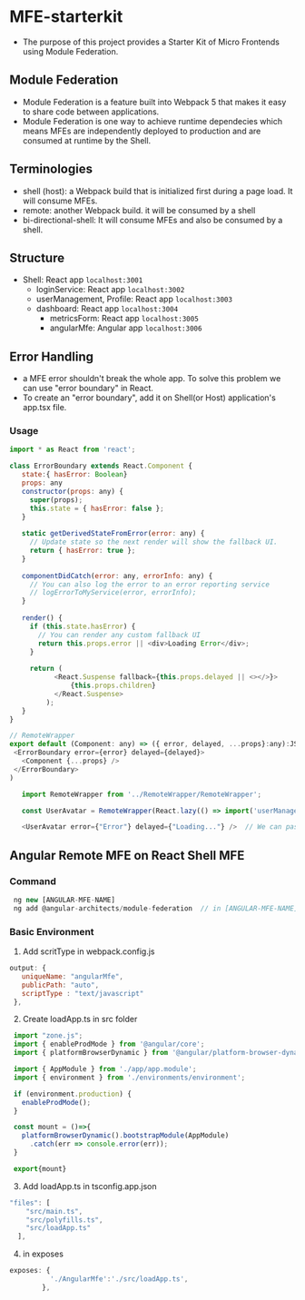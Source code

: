 # MFE-starterkit
- The purpose of this project provides a Starter Kit of Micro Frontends using Module Federation.

## Module Federation
- Module Federation is a feature built into Webpack 5 that makes it easy to share code between applications.
- Module Federation is one way to achieve runtime dependecies which means MFEs are independently deployed to production and are consumed at runtime by the Shell.

## Terminologies
- shell (host): a Webpack build that is initialized first during a page load. It will consume MFEs.
- remote: another Webpack build. it will be consumed by a shell
- bi-directional-shell: It will consume MFEs and also be consumed by a shell.

## Structure
- Shell: React app ```localhost:3001```
  - loginService: React app ```localhost:3002```
  - userManagement, Profile: React app ```localhost:3003```
  - dashboard: React app ```localhost:3004```
    - metricsForm: React app ```localhost:3005```
    - angularMfe: Angular app ```localhost:3006```

## Error Handling
 - a MFE error shouldn't break the whole app. To solve this problem we can use "error boundary" in React.
 - To create an "error boundary", add it on Shell(or Host) application's app.tsx file.

### Usage
 ```js
 import * as React from 'react';

class ErrorBoundary extends React.Component {
    state:{ hasError: Boolean}
    props: any
    constructor(props: any) {
      super(props);
      this.state = { hasError: false };
    }
  
    static getDerivedStateFromError(error: any) {
      // Update state so the next render will show the fallback UI.
      return { hasError: true };
    }
  
    componentDidCatch(error: any, errorInfo: any) {
      // You can also log the error to an error reporting service
      // logErrorToMyService(error, errorInfo);
    }
  
    render() {
      if (this.state.hasError) {
        // You can render any custom fallback UI
        return this.props.error || <div>Loading Error</div>;
      }
  
      return (
            <React.Suspense fallback={this.props.delayed || <></>}>
                {this.props.children}
            </React.Suspense>    
          ); 
    }
}

// RemoteWrapper
export default (Component: any) => ({ error, delayed, ...props}:any):JSX.Element => (
  <ErrorBoundary error={error} delayed={delayed}>
    <Component {...props} />
  </ErrorBoundary>
)
 ```
 ```js
    import RemoteWrapper from '../RemoteWrapper/RemoteWrapper';

    const UserAvatar = RemoteWrapper(React.lazy(() => import('userManagement/UserAvatar')));

    <UserAvatar error={"Error"} delayed={"Loading..."} />  // We can pass props. {err, delayed, props that the Component need}
 ```

 ## Angular Remote MFE on React Shell MFE
 
 ### Command
 ```js
  ng new [ANGULAR-MFE-NAME]
  ng add @angular-architects/module-federation  // in [ANGULAR-MFE-NAME] folder
 ```

 ### Basic Environment
 1. Add scritType in webpack.config.js
 ```js
 output: {
    uniqueName: "angularMfe",
    publicPath: "auto",
    scriptType : "text/javascript"
  },
 ```

 2. Create loadApp.ts in src folder
 ```js
  import "zone.js";
  import { enableProdMode } from '@angular/core';
  import { platformBrowserDynamic } from '@angular/platform-browser-dynamic';

  import { AppModule } from './app/app.module';
  import { environment } from './environments/environment';

  if (environment.production) {
    enableProdMode();
  }

  const mount = ()=>{
    platformBrowserDynamic().bootstrapModule(AppModule)
      .catch(err => console.error(err));
  }

  export{mount}
```
3. Add loadApp.ts in tsconfig.app.json
```js
"files": [
    "src/main.ts",
    "src/polyfills.ts",
    "src/loadApp.ts"
  ],
```
4. in exposes
```js
exposes: {
          './AngularMfe':'./src/loadApp.ts',
        }, 
```